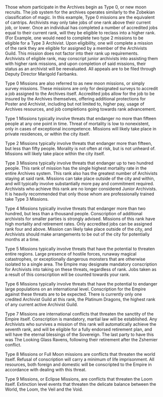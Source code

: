 Those whom participate in the Archives begin as Type 0, or new moon recruits. The job system for the archives operates similarly to the Zobekian classification of magic. In this example, Type 0 missions are the equivalent of cantrips. Archivists may only take jobs of one rank above their current job, or lower. Once an individual has completed a number of accredited jobs equal to their current rank, will they be eligible to reclass into a higher rank. (For Example, one would need to complete two type 2 missions to be eligible for a Type 3 Archivist. Upon eligibility, one will complete a mission of the rank they are eligible for assigned by a member of the Archivists Guild. This mission does not factor into their rank up requirements. Archivists of eligible rank, may conscript junior archivists into assisting them with higher rank missions, and upon completion of said missions, their status as an archivist will be reevaluated. All appeals are to be filed through Deputy Director Marigold Fairbanks.

Type 0 Missions are also referred to as new moon missions, or simply survey missions. These missions are only for designated surveys to accredit a job assigned to the Archives itself. Accredited jobs allow for the job to be insured by the Archives themselves, offering additional protections for Poster and Archivist, including but not limited to, higher pay, usage of Archives resources, and job completions going towards rank advancement.

Type 1 Missions typically involve threats that endanger no more than fifteen people at any one point in time. Threat of mortality is low to nonexistent, only in cases of exceptional incompetence. Missions will likely take place in private residences, or within the city itself. 

Type 2 Missions typically involve threats that endanger more than fifteen, but less than fifty people. Morality is not often at risk, but is not unheard of. Missions will likely take place within the city itself.

Type 3 Missions typically involve threats that endanger up to two hundred people. This rank of mission has the single highest mortality rate in the entire Archives system. This rank also has the greatest number of Archivists staying at said rank. Missions can take place outside of the city and within, and will typically involve substantially more pay and commitment required. Archivists who achieve this rank are no longer considered Junior Archivists. It is heavily recommended that only those whom are professionally trained take Type 3 Missions.

Type 4 Missions typically involve threats that endanger more than two hundred, but less than a thousand people. Conscription of additional archivists for smaller parties is strongly advised. Missions of this rank have high mortality and retirement rates. Only accredited jobs can be assigned rank four and above. Mission can likely take place outside of the city, and Archivists should make arrangements to be out of the city for potentially months at a time.

Type 5 Missions typically involve threats that have the potential to threaten entire regions. Large presence of hostile forces, runaway magical catastrophes, or exceptionally dangerous monsters that are otherwise isolated to a single area. The Empire may designate mandatory conscription for Archivists into taking on these threats, regardless of rank. Jobs taken as a result of this conscription will be counted towards your rank.

Type 6 Missions typically involve threats that have the potential to endanger large populations on an international level. Conscription for the Empire against these threats are to be expected. There is currently only one credited Archivist Guild at this rank, the Platinum Dragons, the highest rank of any current active Archivist Guild.

Type 7 Missions are  international conflicts that threaten the sanctity of the Empire itself. Conscription is mandatory, martial law will be established. Any Archivists who survives a mission of this rank will automatically achieve the seventh rank, and will be eligible for a fully endorsed retirement plan, and will have the eternal blessings of the Sovereign. The last party to have this was The Looking Glass Ravens, following their retirement after the Zshemier conflict. 

Type 8 Missions or Full Moon missions are conflicts that threaten the world itself. Refusal of conscription will carry a minimum of life imprisonment. All resources, both foreign and domestic will be conscripted to the Empire in accordance with dealing with this threat.

Type 9 Missions, or Eclipse Missions, are conflicts that threaten the Loom itself. Extinction level events that threaten the delicate balance between the World, the Loom, the Veil and the Void.